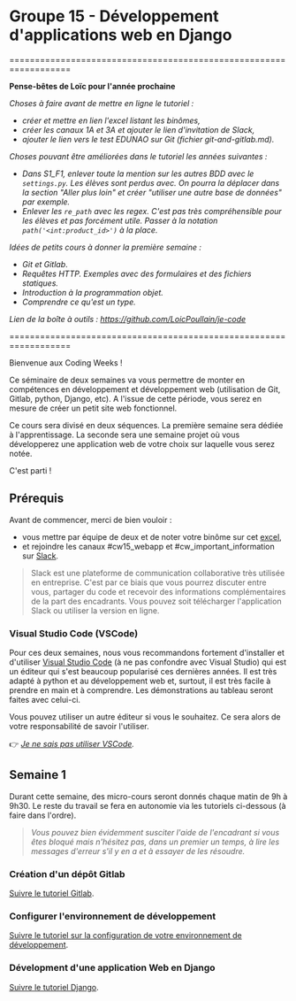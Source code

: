 # Groupe 15 - Développement d'applications web en Django

==================================================================

**Pense-bêtes de Loïc pour l'année prochaine**

_Choses à faire avant de mettre en ligne le tutoriel :_
- _créer et mettre en lien l'excel listant les binômes,_
- _créer les canaux 1A et 3A et ajouter le lien d'invitation de Slack,_
- _ajouter le lien vers le test EDUNAO sur Git (fichier git-and-gitlab.md)._

_Choses pouvant être améliorées dans le tutoriel les années suivantes :_
- _Dans S1_F1, enlever toute la mention sur les autres BDD avec le `settings.py`. Les élèves sont perdus avec. On pourra la déplacer dans la section "Aller plus loin" et créer "utiliser une autre base de données" par exemple._
- _Enlever les `re_path` avec les regex. C'est pas très compréhensible pour les élèves et pas forcément utile. Passer à la notation `path('<int:product_id>')` à la place._

_Idées de petits cours à donner la première semaine :_
- _Git et Gitlab_.
- _Requêtes HTTP. Exemples avec des formulaires et des fichiers statiques._
- _Introduction à la programmation objet._
- _Comprendre ce qu'est un type._

_Lien de la boîte à outils : https://github.com/LoicPoullain/je-code_

==================================================================

Bienvenue aux Coding Weeks !

Ce séminaire de deux semaines va vous permettre de monter en compétences en développement et développement web (utilisation de Git, Gitlab, python, Django, etc). A l'issue de cette période, vous serez en mesure de créer un petit site web fonctionnel.

Ce cours sera divisé en deux séquences. La première semaine sera dédiée à l'apprentissage. La seconde sera une semaine projet où vous développerez une application web de votre choix sur laquelle vous serez notée.

C'est parti !

## Prérequis

Avant de commencer, merci de bien vouloir :
- vous mettre par équipe de deux et de noter votre binôme sur cet [excel](#),
- et rejoindre les canaux #cw15_webapp et #cw_important_information
 sur [Slack](#).

> Slack est une plateforme de communication collaborative très utilisée en entreprise. C'est par ce biais que vous pourrez discuter entre vous, partager du code et recevoir des informations complémentaires de la part des encadrants. Vous pouvez soit télécharger l'application Slack ou utiliser la version en ligne.

### Visual Studio Code (VSCode)

Pour ces deux semaines, nous vous recommandons fortement d'installer et d'utiliser [Visual Studio Code](https://code.visualstudio.com/) (à ne pas confondre avec Visual Studio) qui est un éditeur qui s'est beaucoup popularisé ces dernières années. Il est très adapté à python et au développement web et, surtout, il est très facile à prendre en main et à comprendre. Les démonstrations au tableau seront faites avec celui-ci.

Vous pouvez utiliser un autre éditeur si vous le souhaitez. Ce sera alors de votre responsabilité de savoir l'utiliser.

:point_right: _[Je ne sais pas utiliser VSCode](https://github.com/LoicPoullain/je-code/blob/master/utiliser-visual-studio-code.md)._

## Semaine 1

Durant cette semaine, des micro-cours seront donnés chaque matin de 9h à 9h30. Le reste du travail se fera en autonomie via les tutoriels ci-dessous (à faire dans l'ordre).

> _Vous pouvez bien évidemment susciter l'aide de l'encadrant si vous êtes bloqué mais n'hésitez pas, dans un premier un temps, à lire les messages d'erreur s'il y en a et à essayer de les résoudre._

### Création d'un dépôt Gitlab

[Suivre le tutoriel Gitlab](./semaine-1/git-and-gitlab.md).

### Configurer l'environnement de développement 

[Suivre le tutoriel sur la configuration de votre environnement de développement](./semaine-1/virtual-environment.md).

### Dévelopment d'une application Web en Django

[Suivre le tutoriel Django](./semaine-1/python-django.md).

<!--
## Semaine 2

**Consignes pour la soutenance**

**Dépôt Gitlab**
- @Loïc Poullain et @celine.hudelot doivent être ajoutés au dépôt en reporter .
- Seule la branche master sera corrigée. Assurez-vous de mettre votre dernière version stable dessus.
- Votre README doit contenir au début la liste des membres et la description du projet.
- Créez un fichier requirements.txt avec la commande pip freeze > requirements.txt pour lister vos dépendances.
- Deadline : cette nuit. Vendredi à 6h, je dois avoir votre dernière version du code sur master.

**Présentation**
- Produisez un seul document Powerpoint pour la présentation. Commitez-le sur votre dépôt et n'oubliez d'en exporter une version PDF. Il doit être commité sur votre dépôt avant la soutenance.
- 15 minutes de présentation (avec une démonstration en direct du produit)
- 5 minutes de questions
- 5 minutes de débrief
- IMPORTANT : soyez ponctuels. Connectez-vous sur le MSTeams de groupe Applications Web 2 à 3 minutes avant votre heure de passage. Votre présentation et votre démo doivent être prêtes. Vous les avez sur un ordinateur de rechange au cas où.

**Notation (à titre indicatif)**
- 1/3 de la note sur la présentation (merci de mettre vos caméras lors de la soutenance), le produit en lui-même et votre gestion de projet et travail en équipe.
- 2/3 de la note sur l'aspect technique
-->
